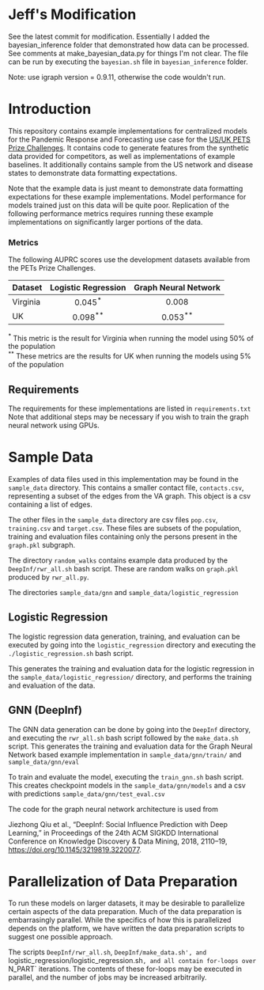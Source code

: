 # Jeff's Modification
See the latest commit for modification. Essentially I added the bayesian_inference folder that demonstrated how data can be processed. See comments at make_bayesian_data.py for things I'm not clear. The file can be run by executing the `bayesian.sh` file in `bayesian_inference` folder. 

Note: use igraph version =  0.9.11, otherwise the code wouldn't run.


# Introduction

This repository contains example implementations for centralized models for the
Pandemic Response and Forecasting use case for the [US/UK PETS Prize Challenges](https://petsprizechallenges.com/). It contains code to generate
features from the synthetic data provided for competitors, as well as implementations
of example baselines. It additionally contains sample from the US network and
disease states to demonstrate data formatting expectations.

Note that the example data is just meant to demonstrate data formatting expectations
for these example implementations. Model performance for models trained just on
this data will be quite poor. Replication of the following performance metrics 
requires running these example implementations on significantly larger portions of the data.

### Metrics

The following AUPRC scores use the development datasets available from the PETs Prize Challenges.

| Dataset  | Logistic Regression | Graph Neural Network |
| :---     |    :----:           |         :---:        |
| Virginia | 0.045<sup>*</sup>   | 0.008                |
| UK       | 0.098<sup>**</sup>  | 0.053<sup>**</sup>   |

<sup>*</sup> This metric is the result for Virginia when running the model using 50% of the population \
<sup>**</sup> These metrics are the results for UK when running the models using 5% of the population

## Requirements 

The requirements for these implementations are listed in `requirements.txt`
Note that additional steps may be necessary if you wish to train the graph
neural network using GPUs.

# Sample Data

Examples of data files used in this implementation may be found in the 
`sample_data` directory. This contains a smaller contact file, `contacts.csv`,
representing a subset of the edges from the VA graph. This object is a csv 
containing a list of edges.

The other files in the `sample_data` directory are csv files `pop.csv`,
`training.csv` and `target.csv`. These files are subsets of the population, 
training and evaluation files containing only the persons present in the 
`graph.pkl` subgraph.

The directory `random_walks` contains example data produced by the `DeepInf/rwr_all.sh`
bash script. These are random walks on `graph.pkl` produced by `rwr_all.py`. 

The directories `sample_data/gnn` and `sample_data/logistic_regression`

## Logistic Regression

The logistic regression data generation, training, and evaluation can be executed
by going into the `logistic_regression` directory and executing the 
`./logistic_regression.sh` bash script. 

This generates the training and evaluation data for the logistic regression in
the `sample_data/logistic_regression/` directory, and performs the training and
evaluation of the data.

## GNN (DeepInf)

The GNN data generation can be done by going into the `DeepInf` directory, and
executing the `rwr_all.sh` bash script followed by the `make_data.sh` script. 
This generates the training and evaluation data for the Graph Neural Network 
based example implementation in `sample_data/gnn/train/`
and `sample_data/gnn/eval`

To train and evaluate the model, executing the `train_gnn.sh` bash script.
This creates checkpoint models in the `sample_data/gnn/models` and a csv with
predictions `sample_data/gnn/test_eval.csv`

The code for the graph neural network architecture is used from  

Jiezhong Qiu et al., “DeepInf: Social Influence Prediction with Deep Learning,” in Proceedings of the 24th ACM SIGKDD International Conference on Knowledge Discovery & Data Mining, 2018, 2110–19, https://doi.org/10.1145/3219819.3220077.

# Parallelization of Data Preparation

To run these models on larger datasets, it may be desirable to parallelize certain
aspects of the data preparation. Much of the data preparation is embarrasingly
parallel. While the specifics of how this is parallelized depends on the platform,
we have written the data preparation scripts to suggest one possible approach.

The scripts `DeepInf/rwr_all.sh`, `DeepInf/make_data.sh', and 
`logistic_regression/logistic_regression.sh`, and all contain for-loops over 
`N_PART` iterations. The contents of these for-loops may be executed in parallel, 
and the number of jobs may be increased arbitrarily. 
